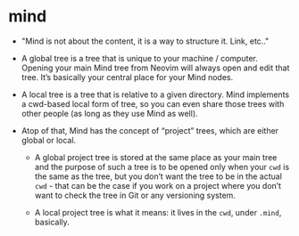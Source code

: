 # mind

- "Mind is not about the content, it is a way to structure it. Link, etc.."

- A global tree is a tree that is unique to your machine / computer. Opening your main Mind tree from Neovim will always open and edit that tree. It’s basically your central place for your Mind nodes.

- A local tree is a tree that is relative to a given directory. Mind implements a cwd-based local form of tree, so you can even share those trees with other people (as long as they use Mind as well).

- Atop of that, Mind has the concept of “project” trees, which are either global or local.

    - A global project tree is stored at the same place as your main tree and the purpose of such a tree is to be opened only when your `cwd` is the same as the tree, but you don’t want the tree to be in the actual `cwd` - that can be the case if you work on a project where you don’t want to check the tree in Git or any versioning system.

    - A local project tree is what it means: it lives in the `cwd`, under `.mind`, basically.
